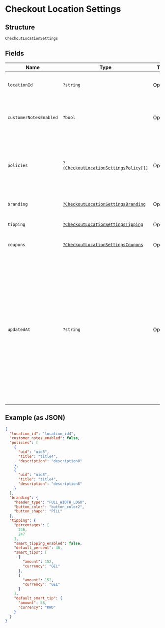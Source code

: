 
# Checkout Location Settings

## Structure

`CheckoutLocationSettings`

## Fields

| Name | Type | Tags | Description | Getter | Setter |
|  --- | --- | --- | --- | --- | --- |
| `locationId` | `?string` | Optional | The ID of the location that these settings apply to. | getLocationId(): ?string | setLocationId(?string locationId): void |
| `customerNotesEnabled` | `?bool` | Optional | Indicates whether customers are allowed to leave notes at checkout. | getCustomerNotesEnabled(): ?bool | setCustomerNotesEnabled(?bool customerNotesEnabled): void |
| `policies` | [`?(CheckoutLocationSettingsPolicy[])`](../../doc/models/checkout-location-settings-policy.md) | Optional | Policy information is displayed at the bottom of the checkout pages.<br>You can set a maximum of two policies. | getPolicies(): ?array | setPolicies(?array policies): void |
| `branding` | [`?CheckoutLocationSettingsBranding`](../../doc/models/checkout-location-settings-branding.md) | Optional | - | getBranding(): ?CheckoutLocationSettingsBranding | setBranding(?CheckoutLocationSettingsBranding branding): void |
| `tipping` | [`?CheckoutLocationSettingsTipping`](../../doc/models/checkout-location-settings-tipping.md) | Optional | - | getTipping(): ?CheckoutLocationSettingsTipping | setTipping(?CheckoutLocationSettingsTipping tipping): void |
| `coupons` | [`?CheckoutLocationSettingsCoupons`](../../doc/models/checkout-location-settings-coupons.md) | Optional | - | getCoupons(): ?CheckoutLocationSettingsCoupons | setCoupons(?CheckoutLocationSettingsCoupons coupons): void |
| `updatedAt` | `?string` | Optional | The timestamp when the settings were last updated, in RFC 3339 format.<br>Examples for January 25th, 2020 6:25:34pm Pacific Standard Time:<br>UTC: 2020-01-26T02:25:34Z<br>Pacific Standard Time with UTC offset: 2020-01-25T18:25:34-08:00 | getUpdatedAt(): ?string | setUpdatedAt(?string updatedAt): void |

## Example (as JSON)

```json
{
  "location_id": "location_id4",
  "customer_notes_enabled": false,
  "policies": [
    {
      "uid": "uid8",
      "title": "title4",
      "description": "description8"
    },
    {
      "uid": "uid8",
      "title": "title4",
      "description": "description8"
    }
  ],
  "branding": {
    "header_type": "FULL_WIDTH_LOGO",
    "button_color": "button_color2",
    "button_shape": "PILL"
  },
  "tipping": {
    "percentages": [
      246,
      247
    ],
    "smart_tipping_enabled": false,
    "default_percent": 46,
    "smart_tips": [
      {
        "amount": 152,
        "currency": "GEL"
      },
      {
        "amount": 152,
        "currency": "GEL"
      }
    ],
    "default_smart_tip": {
      "amount": 58,
      "currency": "KWD"
    }
  }
}
```

